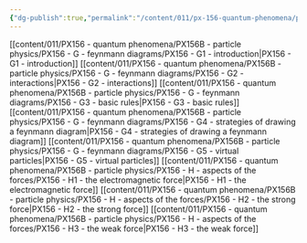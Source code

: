 ```yaml
---
{"dg-publish":true,"permalink":"/content/011/px-156-quantum-phenomena/px-156-b-particle-physics/px-156-g-feynmann-diagrams/e-feynmann-diagrams/","noteIcon":"1","created":"2024-11-25T10:50:32.000+00:00","updated":"2024-11-26T20:02:59.370+00:00"}
---
```


[[content/011/PX156 - quantum phenomena/PX156B - particle physics/PX156 - G - feynmann diagrams/PX156 - G1 - introduction\|PX156 - G1 - introduction]]
[[content/011/PX156 - quantum phenomena/PX156B - particle physics/PX156 - G - feynmann diagrams/PX156 - G2 - interactions\|PX156 - G2 - interactions]]
[[content/011/PX156 - quantum phenomena/PX156B - particle physics/PX156 - G - feynmann diagrams/PX156 - G3 - basic rules\|PX156 - G3 - basic rules]]
[[content/011/PX156 - quantum phenomena/PX156B - particle physics/PX156 - G - feynmann diagrams/PX156 - G4 - strategies of drawing a feynmann diagram\|PX156 - G4 - strategies of drawing a feynmann diagram]]
[[content/011/PX156 - quantum phenomena/PX156B - particle physics/PX156 - G - feynmann diagrams/PX156 - G5 - virtual particles\|PX156 - G5 - virtual particles]]
[[content/011/PX156 - quantum phenomena/PX156B - particle physics/PX156 - H - aspects of the forces/PX156 - H1 - the electromagnetic force\|PX156 - H1 - the electromagnetic force]]
[[content/011/PX156 - quantum phenomena/PX156B - particle physics/PX156 - H - aspects of the forces/PX156 - H2 - the strong force\|PX156 - H2 - the strong force]]
[[content/011/PX156 - quantum phenomena/PX156B - particle physics/PX156 - H - aspects of the forces/PX156 - H3 - the weak force\|PX156 - H3 - the weak force]]
